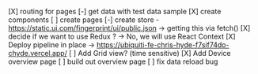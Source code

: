 [X] routing for pages
[-] get data with test data sample
[X] create components
[ ] create pages
[-] create store - https://static.ui.com/fingerprint/ui/public.json
  -> getting this via fetch()
[X] decide if we want to use Redux ? 
  -> No, we will use React Context
[X] Deploy pipeline in place
  -> https://ubiquiti-fe-chris-hyde-f7sif74do-chyde.vercel.app/
[ ] Add Grid view? (time sensitive)
[X] Add Device overview page
[ ] build out overview page
[ ] fix data reload bug